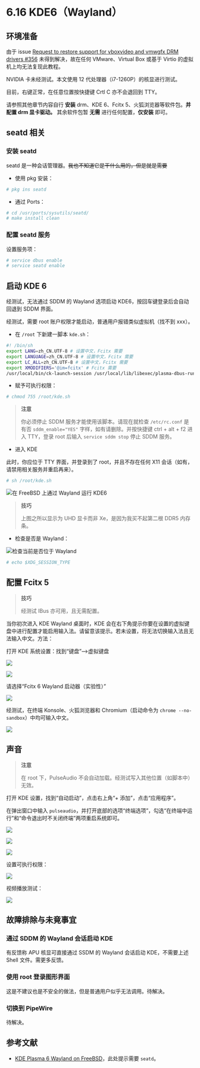 # 6.16 KDE6（Wayland）

## 环境准备

由于 issue [Request to restore support for vboxvideo and vmwgfx DRM drivers #356](https://github.com/freebsd/drm-kmod/issues/356) 未得到解决，故在任何 VMware、Virtual Box 或基于 Virtio 的虚拟机上均无法复现此教程。

NVIDIA 卡未经测试。本文使用 12 代处理器（i7-1260P）的核显进行测试。

目前，右键正常，在任意位置按快捷键 Crtl C 亦不会退回到 TTY。

请参照其他章节内容自行 **安装** drm、KDE 6、Fcitx 5、火狐浏览器等软件包。**并配置 drm 显卡驱动。** 其余软件包暂 **无需** 进行任何配置，**仅安装** 即可。

## seatd 相关

### 安装 seatd

seatd 是一种会话管理器。~~我也不知道它是干什么用的，但是就是需要~~

- 使用 pkg 安装：
  
```sh
# pkg ins seatd
```

- 通过 Ports：

```sh
# cd /usr/ports/sysutils/seatd/ 
# make install clean
```

### 配置 seatd 服务

设置服务项：

```sh
# service dbus enable
# service seatd enable
```

## 启动 KDE 6

经测试，无法通过 SDDM 的 Wayland 选项启动 KDE6，按回车键登录后会自动回退到 SDDM 界面。

经测试，需要 root 账户权限才能启动，普通用户报错类似虚拟机（找不到 xxx）。

- 在 `/root` 下新建一脚本 `kde.sh`：

```sh
#! /bin/sh
export LANG=zh_CN.UTF-8 # 设置中文，Fcitx 需要
export LANGUAGE=zh_CN.UTF-8 # 设置中文，Fcitx 需要
export LC_ALL=zh_CN.UTF-8 # 设置中文，Fcitx 需要
export XMODIFIERS='@im=fcitx' # Fcitx 需要
/usr/local/bin/ck-launch-session /usr/local/lib/libexec/plasma-dbus-run-session-if-needed /usr/local/bin/startplasma-wayland # 启动桌面的命令
```

- 赋予可执行权限：

```sh
# chmod 755 /root/kde.sh
```

>**注意**
>
>你必须停止 SDDM 服务才能使用该脚本。请现在就检查 `/etc/rc.conf` 是有否 `sddm_enable="YES"` 字样，如有请删除。并按快捷键 ctrl + alt + f2 进入 TTY，登录 root 后输入 `service sddm stop` 停止 SDDM 服务。

- 进入 KDE

此时，你应位于 TTY 界面，并登录到了 root，并且不存在任何 X11 会话（如有，请禁用相关服务并重启再来）。

```sh
# sh /root/kde.sh
```

![在 FreeBSD 上通过 Wayland 运行 KDE6](../.gitbook/assets/kde-Wayland1.png)

>**技巧**
>
>上图之所以显示为 UHD 显卡而非 Xe，是因为我买不起第二根 DDR5 内存条。

- 检查是否是 Wayland：

![检查当前是否位于 Wayland](../.gitbook/assets/kde-Wayland2.png)

```sh
# echo $XDG_SESSION_TYPE
```

## 配置 Fcitx 5

>**技巧**
>
>经测试 IBus 亦可用，且无需配置。

当你初次进入 KDE Wayland 桌面时，KDE 会在右下角提示你要在设置的虚拟键盘中进行配置才能启用输入法。请留意该提示。若未设置，将无法切换输入法且无法输入中文。方法：

打开 KDE 系统设置：找到“键盘”——>虚拟键盘

![](../.gitbook/assets/kde-Wayland3-1.png)

![](../.gitbook/assets/kde-Wayland3.png)

请选择“Fcitx 6 Wayland 启动器（实验性）”

![](../.gitbook/assets/kde-Wayland5.png)

经测试，在终端 Konsole、火狐浏览器和 Chromium（启动命令为 `chrome --no-sandbox`）中均可输入中文。

![](../.gitbook/assets/kde-Wayland4.png)

## 声音

>**注意**
>
>在 root 下，PulseAudio 不会自动加载。经测试写入其他位置（如脚本中）无效。

打开 KDE 设置，找到“自动启动”，点击右上角“+ 添加”，点击“应用程序”。

在弹出窗口中输入 `pulseaudio`，并打开底部的选项“终端选项”，勾选“在终端中运行”和“命令退出时不关闭终端”两项重启系统即可。

![](../.gitbook/assets/kde-Wayland7.png)

![](../.gitbook/assets/kde-Wayland8.png)

![](../.gitbook/assets/kde-Wayland6.png)

设置可执行权限：

![](../.gitbook/assets/kde-Wayland7-1.png)

视频播放测试：

![](../.gitbook/assets/kde-Wayland9.png)

## 故障排除与未竟事宜

### 通过 SDDM 的 Wayland 会话启动 KDE

有反馈称 APU 核显可直接通过 SSDM 的 Wayland 会话启动 KDE，不需要上述 Shell 文件。需更多反馈。

### 使用 root 登录图形界面

这是不建议也是不安全的做法，但是普通用户似乎无法调用。待解决。

### 切换到 PipeWire

待解决。

## 参考文献

- [KDE Plasma 6 Wayland on FreeBSD](https://euroquis.nl/kde/2025/09/07/wayland.html)，此处提示需要 `seatd`。
